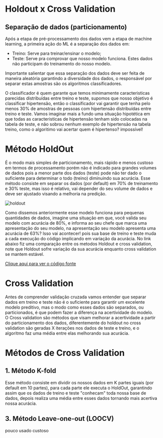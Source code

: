 # Holdout x Cross Validation

## Separação de dados (particionamento)

Após a etapa de pré-processamento dos dados vem a etapa de machine learning, a primeira ação do ML é a separação dos dados em:
- Treino: Serve para treinar/ensinar o modelo;
- Teste: Serve pra comprovar que nosso modelo funciona. Estes dados não participam do treinamento do nosso modelo.<br>

Importante salientar que essa separação dos dados deve ser feita de maneira aleatória garantindo a diversidade dos dados, o responsável por separar estas amostras são os algoritmos classificadores.<br>

O classificador é quem garante que temos minimamente caracteristicas parecidas distribuídas entre treino e teste, supomos que nosso objetivo é classificar hipertensão, então o classificador vai garantir que tenha pelo menos 30% de amostras de pessoas com hipertensão distribuídas entre treino e teste. Vamos imaginar mais a fundo uma situação hipotética em que todas as caracteristicas de hipertensão tenham sido colocadas na tabela de teste, e não sobrou nenhum exemplo de hipertensão na tabela treino, como o algoritimo vai acertar quem é hipertenso? impossível!

# Método HoldOut
É o modo mais simples de particionamento, mais rápido e menos custoso em termos de processamento porém não é indicado para grandes volumes de dados pois a menor parte dos dados (teste) pode não ter dado o suficiente para determinar o todo (treino) diminuindo sua acurácia. Esse método consiste em separar os dados (por default) em 70% de treinamento e 30% teste, mas isso é relativo, vai depender do seu volume de dados e deve ser ajustado visando a melhoria na predição.

![holdout](https://user-images.githubusercontent.com/115194365/213264298-6d8b6a25-ef72-49ce-9aa0-b809aff380a4.jpg)

Como dissemos anteriormente esse modelo funciona para pequenas quantidades de dados, imagine uma situação em que, você valida seu modelo com acurácia de 80%, e informa ao seu chefe que marca uma apresentação do seu modelo, na apresentação seu modelo apresenta uma acurácia de 63%? Isso vai acontecer! pois sua base de treino e teste muda a cada execução do código implicando em variação da acurácia. No link abaixo fiz uma comparação entre os metodos Holdout e cross validation, note que Holdout sofre variação da sua acurácia enquanto cross validation se mantem estável.

[Clique aqui para ver o código fonte](https://github.com/dev-daniel-amorim/ML-Tecnicas/blob/main/Tecnicas%20de%20ML.ipynb)

# Cross Validation
Antes de comprender validação cruzada vamos entender que separar dados em treino e teste não é o suficiente para garantir um excelente modelo preditivo, mas o modo como esses dados são separados, ou particionados, é que podem fazer a diferença na acertividade do modelo.<br>
O Cross validation são métodos que visam melhorar a acertividade a partir do particionamento dos dados, diferentemente do holdout no cross validation são geradas X iterações nos dados de teste e treino, e o algoritmo faz uma média entre elas melhorando sua acurácia.

# Métodos de Cross Validation
## 1. Método K-fold
Esse método consiste em dividir os nossos dados em K partes iguais (por default em 10 partes), para cada parte ele executa o HoldOut, garantindo assim que os dados de treino e teste "conhecam" toda nossa base de dados, depois realiza uma média entre esses dados tornando mais acertiva nossa acurácia.



## 3. Método Leave-one-out (LOOCV)
pouco usado custoso


